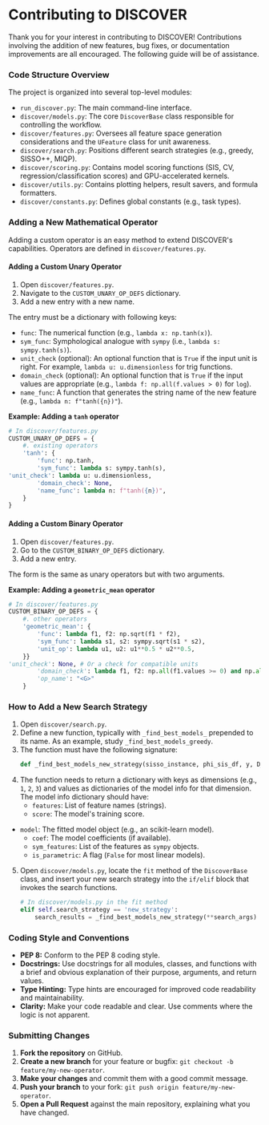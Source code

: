 # Contributing to DISCOVER

Thank you for your interest in contributing to DISCOVER! Contributions involving the addition of new features, bug fixes, or documentation improvements are all encouraged. The following guide will be of assistance.

### Code Structure Overview
The project is organized into several top-level modules:

-   `run_discover.py`: The main command-line interface.
-   `discover/models.py`: The core `DiscoverBase` class responsible for controlling the workflow.
-   `discover/features.py`: Oversees all feature space generation considerations and the `UFeature` class for unit awareness.
-   `discover/search.py`: Positions different search strategies (e.g., greedy, SISSO++, MIQP).
-   `discover/scoring.py`: Contains model scoring functions (SIS, CV, regression/classification scores) and GPU-accelerated kernels.
-   `discover/utils.py`: Contains plotting helpers, result savers, and formula formatters.
-   `discover/constants.py`: Defines global constants (e.g., task types).

### Adding a New Mathematical Operator

Adding a custom operator is an easy method to extend DISCOVER's capabilities. Operators are defined in `discover/features.py`.

#### Adding a Custom Unary Operator

1.  Open `discover/features.py`.
2.  Navigate to the `CUSTOM_UNARY_OP_DEFS` dictionary.
3.  Add a new entry with a new name.

The entry must be a dictionary with following keys:
-   `func`: The numerical function (e.g., `lambda x: np.tanh(x)`).
-   `sym_func`: Symphological analogue with `sympy` (i.e., `lambda s: sympy.tanh(s)`).
-   `unit_check` (optional): An optional function that is `True` if the input unit is right. For example, `lambda u: u.dimensionless` for trig functions.
-   `domain_check` (optional): An optional function that is `True` if the input values are appropriate (e.g., `lambda f: np.all(f.values > 0)` for `log`).
-   `name_func`: A function that generates the string name of the new feature (e.g., `lambda n: f"tanh({n})"`).

**Example: Adding a `tanh` operator**
```python
# In discover/features.py
CUSTOM_UNARY_OP_DEFS = {
    #. existing operators
    'tanh': {
        'func': np.tanh,
        'sym_func': lambda s: sympy.tanh(s),
'unit_check': lambda u: u.dimensionless,
        'domain_check': None,
        'name_func': lambda n: f"tanh({n})",
    }
}
```

#### Adding a Custom Binary Operator

1.  Open `discover/features.py`.
2.  Go to the `CUSTOM_BINARY_OP_DEFS` dictionary.
3.  Add a new entry.

The form is the same as unary operators but with two arguments.

**Example: Adding a `geometric_mean` operator**
```python
# In discover/features.py
CUSTOM_BINARY_OP_DEFS = {
    #. other operators
    'geometric_mean': {
        'func': lambda f1, f2: np.sqrt(f1 * f2),
        'sym_func': lambda s1, s2: sympy.sqrt(s1 * s2),
        'unit_op': lambda u1, u2: u1**0.5 * u2**0.5,
    }}
'unit_check': None, # Or a check for compatible units
        'domain_check': lambda f1, f2: np.all(f1.values >= 0) and np.all(f2.values >= 0),
        'op_name': "<G>"
    }

```

### How to Add a New Search Strategy

1.  Open `discover/search.py`.
2.  Define a new function, typically with `_find_best_models_` prepended to its name. As an example, study `_find_best_models_greedy`.
3.  The function must have the following signature:
    ```python
    def _find_best_models_new_strategy(sisso_instance, phi_sis_df, y, D_max, task_type, max_feat_cross_corr, sample_weight, device, torch_device, **kwargs):
    ```
4.  The function needs to return a dictionary with keys as dimensions (e.g., `1`, `2`, `3`) and values as dictionaries of the model info for that dimension. The model info dictionary should have:
    -   `features`: List of feature names (strings).
    -   `score`: The model's training score.
-   `model`: The fitted model object (e.g., an scikit-learn model).
    -   `coef`: The model coefficients (if available).
    -   `sym_features`: List of the features as `sympy` objects.
    -   `is_parametric`: A flag (`False` for most linear models).
5.  Open `discover/models.py`, locate the `fit` method of the `DiscoverBase` class, and insert your new search strategy into the `if/elif` block that invokes the search functions.
    ```python
    # In discover/models.py in the fit method
    elif self.search_strategy == 'new_strategy':
        search_results = _find_best_models_new_strategy(**search_args)
    ```

### Coding Style and Conventions

-   **PEP 8:** Conform to the PEP 8 coding style.
-   **Docstrings:** Use docstrings for all modules, classes, and functions with a brief and obvious explanation of their purpose, arguments, and return values.
-   **Type Hinting:** Type hints are encouraged for improved code readability and maintainability.
-   **Clarity:** Make your code readable and clear. Use comments where the logic is not apparent.

### Submitting Changes

1.  **Fork the repository** on GitHub.
2.  **Create a new branch** for your feature or bugfix: `git checkout -b feature/my-new-operator`.
3.  **Make your changes** and commit them with a good commit message.
4.  **Push your branch** to your fork: `git push origin feature/my-new-operator`.
5.  **Open a Pull Request** against the main repository, explaining what you have changed.
